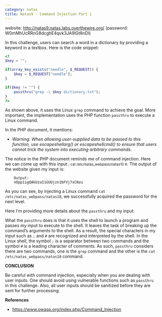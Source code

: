 ```yaml
---
category: natas
title: Natas9 - Command Injection Part 1
---
```


website: http://natas9.natas.labs.overthewire.org/ (password: W0mMhUcRRnG8dcghE4qvk3JA9lGt8nDl)

In this challenge, users can search a word in a dictionary by providing a keyword in a textbox. Here is the code snippet:

```php
<?
$key = "";

if(array_key_exists("needle", $_REQUEST)) {
    $key = $_REQUEST["needle"];
}

if($key != "") {
    passthru("grep -i $key dictionary.txt");
}
?>
```

As shown above, it uses the Linux `grep` command to achieve the goal. More important, the implementation uses the PHP function `passthru` to execute a Linux command.

In the PHP document, it mentions:
- <em>Warning: When allowing user-supplied data to be passed to this function, use escapeshellarg() or escapeshellcmd() to ensure that users cannot trick the system into executing arbitrary commands</em>.

The notice in the PHP document reminds me of command injection. Here we can come up with this input <small>; cat /etc/natas_webpass/natas10 #</small>. The output of the website given my input is:

```raw
    Output:
    nOpp1igQAkUzaI1GUUjzn1bFVj7xCNzu
```

As you can see, by injecting a Linux command `cat /etc/natas_webpass/natas10`, we successfully acquired the password for the next level.

Here I'm providing more details about the `passthru` and my input:

What the `passthru` does is that it uses the shell to launch a program and passes my input to execute to the shell. It leaves the task of breaking up the command’s arguments to the shell. As a result, the special characters in my input such as `;` and `#` are recognized and interpreted by the shell. In the Linux shell, the symbol `;` is a separator between two commands and the symbol `#` is a leading character of comments. As such, `passthru` considers there are two commands, one is the `grep` command and the other is the `cat /etc/natas_webpass/natas10` command.

<strong>CONCLUSION</strong>

Be careful with command injection, especially when you are dealing with user inputs. One should avoid using vulnerable functions such as `passthru` in this challenge. Also, all user inputs should be sanitized before they are sent for further processing.

<strong>References</strong>

- https://www.owasp.org/index.php/Command_Injection
